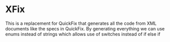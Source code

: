 # XFix

This is a replacement for QuickFix that generates all the code from XML documents like the specs in QuickFix. 
By generating everything we can use enums instead of strings which allows use of switches instead of if else if

